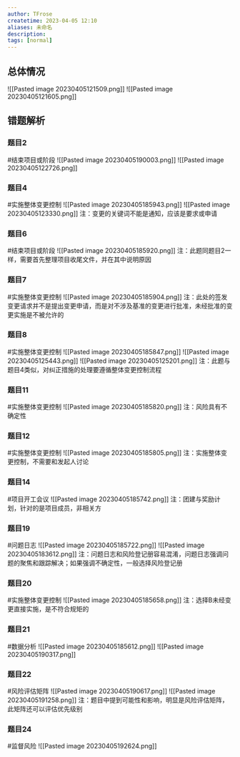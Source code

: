 ```yaml
---
author: TFrose
createtime: 2023-04-05 12:10
aliases: 未命名
description:
tags: [normal]
---
```


## 总体情况
![[Pasted image 20230405121509.png]]
![[Pasted image 20230405121605.png]]

## 错题解析

### 题目2
#结束项目或阶段 
![[Pasted image 20230405190003.png]]
![[Pasted image 20230405122726.png]]

### 题目4
#实施整体变更控制 
![[Pasted image 20230405185943.png]]
![[Pasted image 20230405123330.png]]
注：变更的关键词不能是通知，应该是要求或申请

### 题目6
#结束项目或阶段 
![[Pasted image 20230405185920.png]]
注：此题同题目2一样，需要首先整理项目收尾文件，并在其中说明原因

### 题目7
#实施整体变更控制 
![[Pasted image 20230405185904.png]]
注：此处的签发变更请求并不是提出变更申请，而是对不涉及基准的变更进行批准，未经批准的变更实施是不被允许的

### 题目8
#实施整体变更控制 
![[Pasted image 20230405185847.png]]
![[Pasted image 20230405125443.png]]
![[Pasted image 20230405125201.png]]
注：此题与题目4类似，对纠正措施的处理要遵循整体变更控制流程

### 题目11
#实施整体变更控制 
![[Pasted image 20230405185820.png]]
注：风险具有不确定性

### 题目12
#实施整体变更控制 
![[Pasted image 20230405185805.png]]
注：实施整体变更控制，不需要和发起人讨论

### 题目14
#项目开工会议 
![[Pasted image 20230405185742.png]]
注：团建与奖励计划，针对的是项目成员，非相关方

### 题目19
#问题日志
![[Pasted image 20230405185722.png]]
![[Pasted image 20230405183612.png]]
注：问题日志和风险登记册容易混淆，问题日志强调问题的聚焦和跟踪解决；如果强调不确定性，一般选择风险登记册

### 题目20
#实施整体变更控制 
![[Pasted image 20230405185658.png]]
注：选择B未经变更直接实施，是不符合规矩的

### 题目21
#数据分析 
![[Pasted image 20230405185612.png]]
![[Pasted image 20230405190317.png]]
### 题目22
#风险评估矩阵
![[Pasted image 20230405190617.png]]
![[Pasted image 20230405191258.png]]
注：题目中提到可能性和影响，明显是风险评估矩阵，此矩阵还可以评估优先级别

### 题目24
#监督风险
![[Pasted image 20230405192624.png]]
